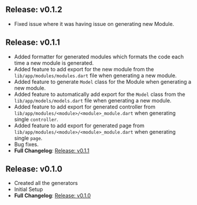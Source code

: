 ## Release: v0.1.2

- Fixed issue where it was having issue on generating new Module.

## Release: v0.1.1

- Added formatter for generated modules which formats the code each time a new module is generated.
- Added feature to add export for the new module from the `lib/app/modules/modules.dart` file when generating a new module.
- Added feature to generate `Model` class for the Module when generating a new module.
- Added feature to automatically add export for the `Model` class from the `lib/app/models/models.dart` file when generating a new module.
- Added feature to add export for generated controller from `lib/app/modules/<module>/<module>_module.dart` when generating single `controller`.
- Added feature to add export for generated page from `lib/app/modules/<module>/<module>_module.dart` when generating single `page`.
- Bug fixes.
- **Full Changelog**: [Release: v0.1.1](https://github.com/thedevsbuddy/flutter_modulr/commits/v0.1.1)

## Release: v0.1.0

- Created all the generators
- Initial Setup
- **Full Changelog**: [Release: v0.1.0](https://github.com/thedevsbuddy/flutter_modulr/commits/v0.1.0)
